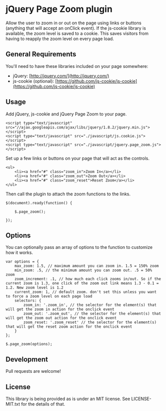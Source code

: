jQuery Page Zoom plugin
=======================

Allow the user to zoom in or out on the page using links or buttons (anything that will accept an onClick event). If the js-cookie library is available, the zoom level is saved to a cookie. This saves visitors from having to reapply the zoom level on every page load.

## General Requirements

You'll need to have these libraries included on your page somewhere:

- jQuery: [http://jquery.com/](http://jquery.com/)
- js-cookie (optional): [https://github.com/js-cookie/js-cookie](https://github.com/js-cookie/js-cookie)

## Usage

Add jQuery, js-cookie and jQuery Page Zoom to your page.

	<script type="text/javascript" src="//ajax.googleapis.com/ajax/libs/jquery/1.8.2/jquery.min.js"></script>
	<script type="text/javascript" src="./javascript/js.cookie.js"></script>
	<script type="text/javascript" src="./javascript/jquery.page_zoom.js"></script>

Set up a few links or buttons on your page that will act as  the controls.

	<ul>
		<li><a href="#" class="zoom_in">Zoom In</a></li>
		<li><a href="#" class="zoom_out">Zoom Out</a></li>
		<li><a href="#" class="zoom_reset">Reset Zoom</a></li>
	</ul>


Then call the plugin to attach the zoom functions to the links.

	$(document).ready(function() {

		$.page_zoom();

	});

## Options

You can optionally pass an array of options to the function to customize how it works.


	var options = {
		max_zoom: 1.5, // maximum amount you can zoom in. 1.5 = 150% zoom
		min_zoom: .5, // the minimum amount you can zoom out. .5 = 50% zoom
		zoom_increment: .1, // how much each click zooms in/out. So if the current zoom is 1.3, one click of the zoom out link means 1.3 - 0.1 = 1.2. New zoom level is 1.2
		current_zoom: 1, // default zoom. don't set this unless you want to force a zoom level on each page load
		selectors: {
			zoom_in: '.zoom_in', // the selector for the element(s) that will get the zoom in action for the onclick event
			zoom_out: '.zoom_out', // the selector for the element(s) that will get the zoom out action for the onclick event
			zoom_reset: '.zoom_reset' // the selector for the element(s) that will get the reset zoom action for the onclick event
		}
	};

 	$.page_zoom(options);

## Development

Pull requests are welcome!

## License

This library is being provided as is under an MIT license. See LICENSE-MIT.txt for the details of that.
